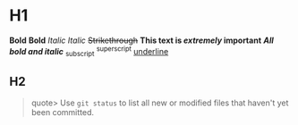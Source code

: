 # H1
**Bold** 
__Bold__
*Italic*
_Italic_
~~Strikethrough~~
**This text is _extremely_ important**
***All bold and italic***
<sub>subscript</sub>
<sup>superscript</sup>
<ins>underline</ins>
## H2
>quote>
Use `git status` to list all new or modified files that haven't yet been committed.
